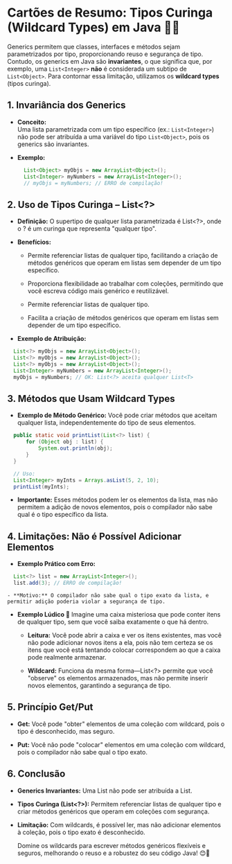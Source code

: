 # Cartões de Resumo: Tipos Curinga (Wildcard Types) em Java 🎯🔀

  Generics permitem que classes, interfaces e métodos sejam parametrizados por tipo, proporcionando reuso e segurança de tipo. Contudo, os generics em Java são **invariantes**, o que significa que, por exemplo, uma `List<Integer>` **não** é considerada um subtipo de `List<Object>`. Para contornar essa limitação, utilizamos os **wildcard types** (tipos curinga).


## 1. Invariância dos Generics

  - **Conceito:**  
    Uma lista parametrizada com um tipo específico (ex.: `List<Integer>`) não pode ser atribuída a uma variável do tipo `List<Object>`, pois os generics são invariantes.


  - **Exemplo:**


    ```java
      List<Object> myObjs = new ArrayList<Object>();
      List<Integer> myNumbers = new ArrayList<Integer>();
      // myObjs = myNumbers; // ERRO de compilação!
    ```


## 2. Uso de Tipos Curinga – List<?>

  - **Definição:** O supertipo de qualquer lista parametrizada é List<?>, onde o ? é um curinga que representa "qualquer tipo".


  - **Benefícios:**
 
    - Permite referenciar listas de qualquer tipo, facilitando a criação de métodos genéricos que operam em listas sem depender de um tipo específico.


    - Proporciona flexibilidade ao trabalhar com coleções, permitindo que você escreva código mais genérico e reutilizável.


    - Permite referenciar listas de qualquer tipo.


    - Facilita a criação de métodos genéricos que operam em listas sem depender de um tipo específico.


  - **Exemplo de Atribuição:**


  ```java
    List<?> myObjs = new ArrayList<Object>();
    List<?> myObjs = new ArrayList<Object>();
    List<?> myObjs = new ArrayList<Object>();
    List<Integer> myNumbers = new ArrayList<Integer>();
    myObjs = myNumbers; // OK: List<?> aceita qualquer List<T>
  ```


## 3. Métodos que Usam Wildcard Types

  - **Exemplo de Método Genérico:** Você pode criar métodos que aceitam qualquer lista, independentemente do tipo de seus elementos.


  ```java
    public static void printList(List<?> list) {
        for (Object obj : list) {
            System.out.println(obj);
        }
    }

    // Uso:
    List<Integer> myInts = Arrays.asList(5, 2, 10);
    printList(myInts);
  ```


  - **Importante:** Esses métodos podem ler os elementos da lista, mas não permitem a adição de novos elementos, pois o compilador não sabe qual é o tipo específico da lista.


## 4. Limitações: Não é Possível Adicionar Elementos

  - **Exemplo Prático com Erro:**
  ```java
    List<?> list = new ArrayList<Integer>();
    list.add(3); // ERRO de compilação!
  ```


    - **Motivo:** O compilador não sabe qual o tipo exato da lista, e permitir adição poderia violar a segurança de tipo.


- **Exemplo Lúdico 🎲**
  Imagine uma caixa misteriosa que pode conter itens de qualquer tipo, sem que você saiba exatamente o que há dentro.


    - **Leitura:** Você pode abrir a caixa e ver os itens existentes, mas você não pode adicionar novos itens a ela, pois não tem certeza se os itens que você está tentando colocar correspondem ao que a caixa pode realmente armazenar.


    - **Wildcard:** Funciona da mesma forma—List<?> permite que você "observe" os elementos armazenados, mas não permite inserir novos elementos, garantindo a segurança de tipo.

## 5. Princípio Get/Put

  - **Get:** Você pode "obter" elementos de uma coleção com wildcard, pois o tipo é desconhecido, mas seguro.


  - **Put:** Você não pode "colocar" elementos em uma coleção com wildcard, pois o compilador não sabe qual o tipo exato.

## 6. Conclusão

  - **Generics Invariantes:** Uma List<Integer> não pode ser atribuída a List<Object>.

  - **Tipos Curinga (List<?>):** Permitem referenciar listas de qualquer tipo e criar métodos genéricos que operam em coleções com segurança.

  - **Limitação:** Com wildcards, é possível ler, mas não adicionar elementos à coleção, pois o tipo exato é desconhecido.

Domine os wildcards para escrever métodos genéricos flexíveis e seguros, melhorando o reuso e a robustez do seu código Java! 😊🚀